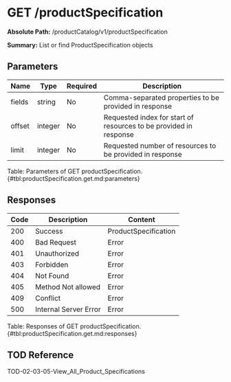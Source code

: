 <!--
    ATTENTION: This file was generated via gradle!
               Do NOT manually edit this file! Any such changes will be overwritten!
-->

# GET /productSpecification

**Absolute Path:** /productCatalog/v1/productSpecification

**Summary:** List or find ProductSpecification objects

## Parameters

| Name | Type | Required | Description |
|------|------|----------|-------------|
| fields | string | No | Comma-separated properties to be provided in response |
| offset | integer | No | Requested index for start of resources to be provided in response |
| limit | integer | No | Requested number of resources to be provided in response |

Table: Parameters of GET productSpecification. {#tbl:productSpecification.get.md:parameters}

## Responses

| Code | Description | Content |
|------|-------------|---------|
| 200 | Success | ProductSpecification |
| 400 | Bad Request | Error |
| 401 | Unauthorized | Error |
| 403 | Forbidden | Error |
| 404 | Not Found | Error |
| 405 | Method Not allowed | Error |
| 409 | Conflict | Error |
| 500 | Internal Server Error | Error |

Table: Responses of GET productSpecification. {#tbl:productSpecification.get.md:responses}

## TOD Reference

TOD-02-03-05-View_All_Product_Specifications

